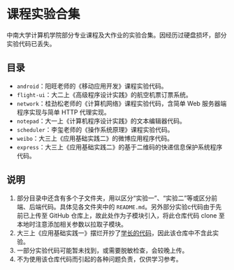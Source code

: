 # 课程实验合集

中南大学计算机学院部分专业课程及大作业的实验合集。因经历过硬盘损坏，部分实验代码已丢失。

## 目录

- `android`：阳旺老师的《移动应用开发》课程实验代码。
- `flight-ui`：大二上《高级程序设计实践》的航空机票订票系统。
- `network`：桂劲松老师的《计算机网络》课程实验代码，含简单 Web 服务器端程序实现与简单 HTTP 代理实现。
- `notepad`：大一上《计算机程序设计实践》的文本编辑器代码。
- `scheduler`：李玺老师的《操作系统原理》课程实验代码。
- `weibo`：大三上《应用基础实践二》的微博应用程序代码。
- `express`：大三上《应用基础实践二》的基于二维码的快递信息保护系统程序代码。

## 说明

1. 部分目录中还含有多个子文件夹，用以区分“实验一”、“实验二”等或区分前端、后端代码。具体见各文件夹中的 `README.md`。另外部分实验c代码由于先前已上传至 GitHub 仓库上，故此处作为子模块引入，将此仓库代码 clone 至本地时注意添加相关参数以拉取子模块。
2. 大三上《应用基础实践一》摆烂开抄了[学长的代码](https://github.com/leo6033/Java_Project)，因此该仓库中不含此实验。
3. 一部分实验代码可能暂未找到，或需要脱敏检查，会较晚上传。
4. 不为使用该仓库代码而引起的各种问题负责，仅供学习参考。